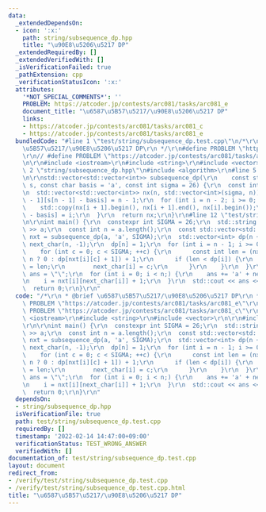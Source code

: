 ```yaml
---
data:
  _extendedDependsOn:
  - icon: ':x:'
    path: string/subsequence_dp.hpp
    title: "\u90E8\u5206\u5217 DP"
  _extendedRequiredBy: []
  _extendedVerifiedWith: []
  _isVerificationFailed: true
  _pathExtension: cpp
  _verificationStatusIcon: ':x:'
  attributes:
    '*NOT_SPECIAL_COMMENTS*': ''
    PROBLEM: https://atcoder.jp/contests/arc081/tasks/arc081_e
    document_title: "\u6587\u5B57\u5217/\u90E8\u5206\u5217 DP"
    links:
    - https://atcoder.jp/contests/arc081/tasks/arc081_c
    - https://atcoder.jp/contests/arc081/tasks/arc081_e
  bundledCode: "#line 1 \"test/string/subsequence_dp.test.cpp\"\n/*\r\n * @brief \u6587\
    \u5B57\u5217/\u90E8\u5206\u5217 DP\r\n */\r\n#define PROBLEM \"https://atcoder.jp/contests/arc081/tasks/arc081_e\"\
    \r\n// #define PROBLEM \"https://atcoder.jp/contests/arc081/tasks/arc081_c\"\r\
    \n\r\n#include <iostream>\r\n#include <string>\r\n#include <vector>\r\n\r\n#line\
    \ 2 \"string/subsequence_dp.hpp\"\n#include <algorithm>\r\n#line 5 \"string/subsequence_dp.hpp\"\
    \n\r\nstd::vector<std::vector<int>> subsequence_dp(\r\n    const std::string&\
    \ s, const char basis = 'a', const int sigma = 26) {\r\n  const int n = s.length();\r\
    \n  std::vector<std::vector<int>> nx(n, std::vector<int>(sigma, n));\r\n  nx[n\
    \ - 1][s[n - 1] - basis] = n - 1;\r\n  for (int i = n - 2; i >= 0; --i) {\r\n\
    \    std::copy(nx[i + 1].begin(), nx[i + 1].end(), nx[i].begin());\r\n    nx[i][s[i]\
    \ - basis] = i;\r\n  }\r\n  return nx;\r\n}\r\n#line 12 \"test/string/subsequence_dp.test.cpp\"\
    \n\r\nint main() {\r\n  constexpr int SIGMA = 26;\r\n  std::string a;\r\n  std::cin\
    \ >> a;\r\n  const int n = a.length();\r\n  const std::vector<std::vector<int>>\
    \ nxt = subsequence_dp(a, 'a', SIGMA);\r\n  std::vector<int> dp(n + 1, n + 1),\
    \ next_char(n, -1);\r\n  dp[n] = 1;\r\n  for (int i = n - 1; i >= 0; --i) {\r\n\
    \    for (int c = 0; c < SIGMA; ++c) {\r\n      const int len = (nxt[i][c] ==\
    \ n ? 0 : dp[nxt[i][c] + 1]) + 1;\r\n      if (len < dp[i]) {\r\n        dp[i]\
    \ = len;\r\n        next_char[i] = c;\r\n      }\r\n    }\r\n  }\r\n  std::string\
    \ ans = \"\";\r\n  for (int i = 0; i < n;) {\r\n    ans += 'a' + next_char[i];\r\
    \n    i = nxt[i][next_char[i]] + 1;\r\n  }\r\n  std::cout << ans << '\\n';\r\n\
    \  return 0;\r\n}\r\n"
  code: "/*\r\n * @brief \u6587\u5B57\u5217/\u90E8\u5206\u5217 DP\r\n */\r\n#define\
    \ PROBLEM \"https://atcoder.jp/contests/arc081/tasks/arc081_e\"\r\n// #define\
    \ PROBLEM \"https://atcoder.jp/contests/arc081/tasks/arc081_c\"\r\n\r\n#include\
    \ <iostream>\r\n#include <string>\r\n#include <vector>\r\n\r\n#include \"../../string/subsequence_dp.hpp\"\
    \r\n\r\nint main() {\r\n  constexpr int SIGMA = 26;\r\n  std::string a;\r\n  std::cin\
    \ >> a;\r\n  const int n = a.length();\r\n  const std::vector<std::vector<int>>\
    \ nxt = subsequence_dp(a, 'a', SIGMA);\r\n  std::vector<int> dp(n + 1, n + 1),\
    \ next_char(n, -1);\r\n  dp[n] = 1;\r\n  for (int i = n - 1; i >= 0; --i) {\r\n\
    \    for (int c = 0; c < SIGMA; ++c) {\r\n      const int len = (nxt[i][c] ==\
    \ n ? 0 : dp[nxt[i][c] + 1]) + 1;\r\n      if (len < dp[i]) {\r\n        dp[i]\
    \ = len;\r\n        next_char[i] = c;\r\n      }\r\n    }\r\n  }\r\n  std::string\
    \ ans = \"\";\r\n  for (int i = 0; i < n;) {\r\n    ans += 'a' + next_char[i];\r\
    \n    i = nxt[i][next_char[i]] + 1;\r\n  }\r\n  std::cout << ans << '\\n';\r\n\
    \  return 0;\r\n}\r\n"
  dependsOn:
  - string/subsequence_dp.hpp
  isVerificationFile: true
  path: test/string/subsequence_dp.test.cpp
  requiredBy: []
  timestamp: '2022-02-14 14:47:00+09:00'
  verificationStatus: TEST_WRONG_ANSWER
  verifiedWith: []
documentation_of: test/string/subsequence_dp.test.cpp
layout: document
redirect_from:
- /verify/test/string/subsequence_dp.test.cpp
- /verify/test/string/subsequence_dp.test.cpp.html
title: "\u6587\u5B57\u5217/\u90E8\u5206\u5217 DP"
---
```

